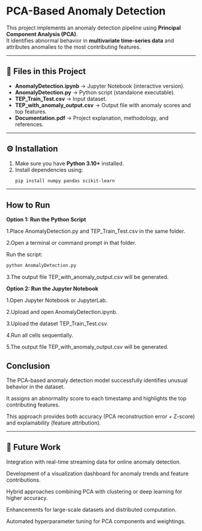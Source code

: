 # PCA-Based Anomaly Detection  

This project implements an anomaly detection pipeline using **Principal Component Analysis (PCA)**.  
It identifies abnormal behavior in **multivariate time-series data** and attributes anomalies to the most contributing features.  

---

## 📂 Files in this Project
- **AnomalyDetection.ipynb** → Jupyter Notebook (interactive version).  
- **AnomalyDetection.py** → Python script (standalone executable).  
- **TEP_Train_Test.csv** → Input dataset.  
- **TEP_with_anomaly_output.csv** → Output file with anomaly scores and top features.  
- **Documentation.pdf** → Project explanation, methodology, and references.  

---

## ⚙️ Installation
1. Make sure you have **Python 3.10+** installed.  
2. Install dependencies using:  
   ```bash
   pip install numpy pandas scikit-learn

  ---

  ## How to Run
**Option 1: Run the Python Script**

1.Place AnomalyDetection.py and TEP_Train_Test.csv in the same folder.

2.Open a terminal or command prompt in that folder.

Run the script:

```bash
python AnomalyDetection.py
``` 


3.The output file TEP_with_anomaly_output.csv will be generated.

**Option 2: Run the Jupyter Notebook**

1.Open Jupyter Notebook or JupyterLab.

2.Upload and open AnomalyDetection.ipynb.

3.Upload the dataset TEP_Train_Test.csv.

4.Run all cells sequentially.

5.The output file TEP_with_anomaly_output.csv will be generated.
## Conclusion

The PCA-based anomaly detection model successfully identifies unusual behavior in the dataset.

It assigns an abnormality score to each timestamp and highlights the top contributing features.

This approach provides both accuracy (PCA reconstruction error + Z-score) and explainability (feature attribution).

---

  ## 🚀 Future Work

Integration with real-time streaming data for online anomaly detection.

Development of a visualization dashboard for anomaly trends and feature contributions.

Hybrid approaches combining PCA with clustering or deep learning for higher accuracy.

Enhancements for large-scale datasets and distributed computation.

Automated hyperparameter tuning for PCA components and weightings.
